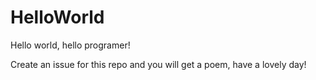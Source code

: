 # HelloWorld
Hello world, hello programer!

Create an issue for this repo and you will get a poem, have a lovely day!
